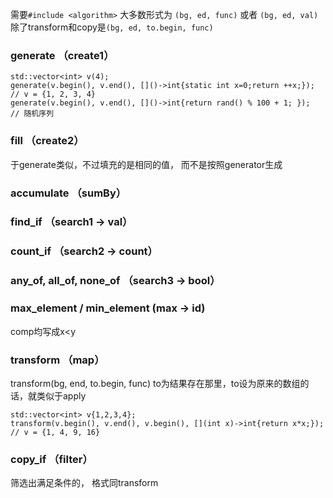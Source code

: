 需要`#include <algorithm>`
大多数形式为 `(bg, ed, func)` 或者 `(bg, ed, val)`
除了transform和copy是`(bg, ed, to.begin, func)`

### generate  （create1）
```
std::vector<int> v(4);
generate(v.begin(), v.end(), []()->int{static int x=0;return ++x;});
// v = {1, 2, 3, 4}
generate(v.begin(), v.end(), []()->int{return rand() % 100 + 1; });
// 随机序列
```

### fill  （create2）
于generate类似，不过填充的是相同的值， 而不是按照generator生成

### accumulate  （sumBy）

### find_if （search1 -> val）

### count_if （search2 -> count）

### any_of, all_of, none_of （search3 -> bool）

### max_element / min_element (max -> id)
comp均写成x<y

### transform  （map）
transform(bg, end, to.begin, func)
to为结果存在那里，to设为原来的数组的话，就类似于apply
```
std::vector<int> v{1,2,3,4};
transform(v.begin(), v.end(), v.begin(), [](int x)->int{return x*x;});
// v = {1, 4, 9, 16}
```

### copy_if （filter）
筛选出满足条件的， 格式同transform

